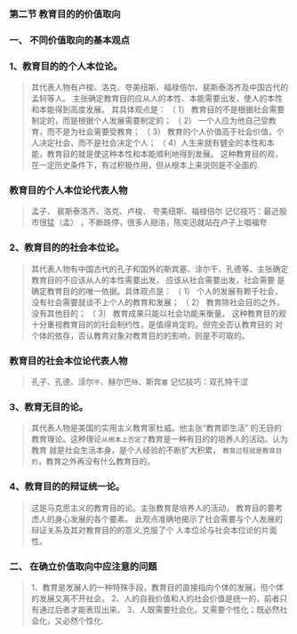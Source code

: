 ### 第二节 教育目的的价值取向
### 一、 不同价值取向的基本观点
### 1、教育目的的个人本位论。
>   其代表人物有卢梭、洛克、夸美纽斯、福禄倍尔、裴斯泰洛齐及中国古代的孟轲等人。 
主张确定教育目的应从人的本性、本能需要出发，使人的本性和本能得到高度发展。 其具体观点是：
（ 1） 教育目的不是根据社会需要制定的，而是根据个人发展需要制定的；
（ 2） 一个人应为他自己受教育，而不是为社会需要受教育；
（ 3） 教育的个人价值高于社会价值，个人决定社会，而不是社会决定个人；
（ 4）人生来就有健全的本性和本能，教育目的就是使这种本性和本能顺利地得到发展。
这种教育目的观，在一定历史条件下，有过积极作用，但从根本上来说则是不全面的.

### 教育目的个人本位论代表人物
>   孟子、                             裴斯泰洛齐、洛克、卢梭、 夸美纽斯、福禄倍尔
记忆技巧：最近股市很猛（孟） ，不断跌停，很多人赔洛，陈奕迅就站在卢子上唱福夸

### 2、教育目的的社会本位论。
>   其代表人物有中国古代的孔子和国外的斯宾塞、涂尔干、孔德等。主张确定教育目的不应该从人的本性需要出发， 应该从社会需要出发，社会需要
是确定教育目的的唯一依据。具体观点是：
（ 1） 个人的发展有赖于社会，没有社会需要就谈不上个人的教育和发展；
（ 2） 教育除社会目的之外，没有其他目的；
（ 3） 教育成果只能以社会功能来衡量。
这种教育目的观十分重视教育目的的社会制约性，是值得肯定的。但完全否认教育目的
对个体的依存，否认教育对象对教育目的的影响，则是不可取的。

### 教育目的社会本位论代表人物
>   孔子、孔德、涂尔`干`、赫尔巴`特`、斯宾`塞`
记忆技巧：双孔特干涩

### 3、教育无目的论。
>   其代表人物是美国的实用主义教育家杜威。他主张“教育即生活”
的无目的教育理论。这种理论`从根本上否定了`教育是一种有目的的培养人的活动。认为教育
就是社会生活本身，是个人经验的不断扩大积累， `教育过程就是教育目的`，教育之外再没有什么教育目的。


### 4、教育目的的辩证统一论。
>   这是马克思主义的教育目的论。主张教育是培养人的活动，
教育目的要考虑人的身心发展的各个要素。
此观点准确地揭示了社会需要与个人发展的辩证关系及其对教育目的的意义,克服了个
人本位论与社会本位论的片面性。

### 二、 在确立价值取向中应注意的问题
>   1、教育是发展人的一种特殊手段，教育目的直接指向个体的发展，但个体的发展又离不开社会。
    2、人的自我价值和人的社会价值是统一的，前者只有通过后者才能表现出来。
    3、人既需要社会化，又需要个性化；既必然社会化，又必然个性化.